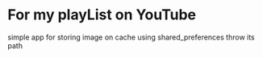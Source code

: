 # For my playList on YouTube
simple app for storing image on cache using shared_preferences throw its path 
